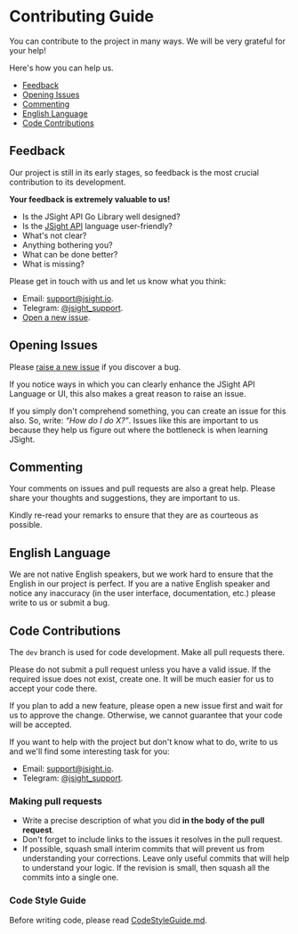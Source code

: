 # Contributing Guide

You can contribute to the project in many ways. We will be very grateful for your help!

Here's how you can help us.

* [Feedback](#feedback)
* [Opening Issues](#opening-issues)
* [Commenting](#commenting)
* [English Language](#english-language)
* [Code Contributions](#code-contributions)

## Feedback

Our project is still in its early stages, so feedback is the most crucial contribution to its
development.

**Your feedback is extremely valuable to us!**

- Is the JSight API Go Library well designed?
- Is the [JSight API](https://jsight.io/docs/jsight-api-0-3) language user-friendly?
- What's not clear?
- Anything bothering you?
- What can be done better?
- What is missing?

Please get in touch with us and let us know what you think:

- Email: [support@jsight.io](mailto:support@jsight.io).
- Telegram: [@jsight_support](https://t.me/jsight_support).
- [Open a new issue](https://github.com/jsightapi/jsight-api-go-library/issues/new).

## Opening Issues

Please [raise a new issue](https://github.com/jsightapi/jsight-api-go-library/issues/new) if you
discover a bug.

If you notice ways in which you can clearly enhance the JSight API Language or UI, this also makes a
great reason to raise an issue.

If you simply don't comprehend something, you can create an issue for this also. So, write: *“How do
I do X?”*. Issues like this are important to us because they help us figure out where the bottleneck
is when learning JSight.

## Commenting

Your comments on issues and pull requests are also a great help. Please share your thoughts and
suggestions, they are important to us.
 
Kindly re-read your remarks to ensure that they are as courteous as possible.

## English Language

We are not native English speakers, but we work hard to ensure that the English in our project is
perfect. If you are a native English speaker and notice any inaccuracy (in the user interface,
documentation, etc.) please write to us or submit a bug.

## Code Contributions

The `dev` branch is used for code development. Make all pull requests there.

Please do not submit a pull request unless you have a valid issue. If the required issue does not
exist, create one. It will be much easier for us to accept your code there.

If you plan to add a new feature, please open a new issue first and wait for us to approve the
change. Otherwise, we cannot guarantee that your code will be accepted.

If you want to help with the project but don't know what to do, write to us and we'll find some
interesting task for you:

- Email: [support@jsight.io](mailto:support@jsight.io).
- Telegram: [@jsight_support](https://t.me/jsight_support).

### Making pull requests

- Write a precise description of what you did **in the body of the pull request**.
- Don't forget to include links to the issues it resolves in the pull request.
- If possible, squash small interim commits that will prevent us from understanding your
  corrections. Leave only useful commits that will help to understand your logic. If the revision is
  small, then squash all the commits into a single one.

### Code Style Guide

Before writing code, please read [CodeStyleGuide.md](./docs/CodeStyleGuide.md).